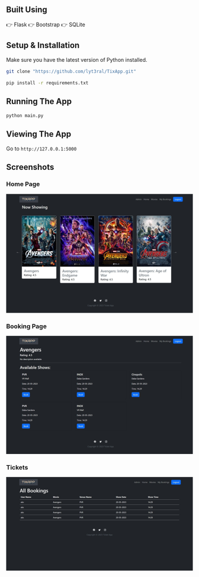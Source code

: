 ## Built Using
👉 Flask
👉 Bootstrap
👉 SQLite

## Setup & Installation

Make sure you have the latest version of Python installed.

```bash
git clone "https://github.com/lyt3ral/TixApp.git"
```

```bash
pip install -r requirements.txt
```

## Running The App

```bash
python main.py
```

## Viewing The App

Go to `http://127.0.0.1:5000`

## Screenshots

### Home Page
![Home page](/website/static/assets/screenshots/homepage.jpeg)

### Booking Page
![Booking page](/website/static/assets/screenshots/bookingpage.jpeg)

### Tickets
![Tickets Booked](/website/static/assets/screenshots/Bookings.jpeg)
